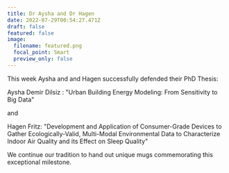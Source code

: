 ```yaml
---
title: Dr Aysha and Dr Hagen
date: 2022-07-29T00:54:27.471Z
draft: false
featured: false
image:
  filename: featured.png
  focal_point: Smart
  preview_only: false
---
```

This week Aysha and and Hagen successfully defended their PhD Thesis:



Aysha Demir Dilsiz : "Urban Building Energy Modeling: From Sensitivity to Big Data"

and

Hagen Fritz: "Development and Application of Consumer-Grade Devices to Gather Ecologically-Valid, Multi-Modal Environmental Data to Characterize Indoor Air Quality and its Effect on Sleep Quality"



We continue our tradition to hand out unique mugs commemorating this exceptional milestone.